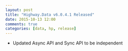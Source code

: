 ```yaml
---
layout: post
title: "Highway.Data v6.0.4.1 Released"
date: 2015-10-13 12:00
comments: true
categories: [data, hp, release]
---
```


* Updated Async API and Sync API to be independent
